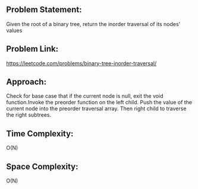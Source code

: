 ## Problem Statement:
Given the root of a binary tree, return the inorder traversal of its nodes' values

## Problem Link:
https://leetcode.com/problems/binary-tree-inorder-traversal/

## Approach:
Check for base case that if the current node is null, exit the void function.Invoke the preorder function on the left child. Push the value of the current node into the preorder traversal array. Then right child to traverse the right subtrees.
## Time Complexity:
O(N)

## Space Complexity:
O(N)
